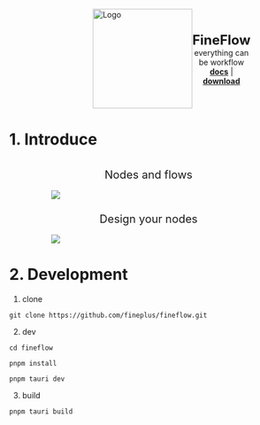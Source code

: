 <!-- PROJECT LOGO -->
<br />
<div style="display: flex;align-items: center;justify-content: center;">
<div style="display: flex;width: 40%;">
<div style="flex:1 1">
<img  src="https://fineplus.github.io/fineflow-home/logo.png" alt="Logo" width="180" height="180">
</div>
<div style="flex:1 1;display: flex;flex-direction: column;justify-content: center">
<div align="center" style="font-weight: bold;font-size: 1.5rem">FineFlow</div>
  <span align="center">
    everything can be workflow
  </span>
  <span align="center">
    <a href="https://github.com/othneildrew/Best-README-Template"><strong>docs</strong></a>
    <a>|</a>
    <a href="https://github.com/othneildrew/Best-README-Template"><strong>download</strong></a>
  </span>
</div>
</div>
</div>



# 1. Introduce


<div style="display: flex;flex-direction: column;gap:0.5rem;align-items: center">
    <div style="flex:1 1;width: 70%">
        <div style="text-align: center;font-size: 1.25rem;margin: 1rem">Nodes and flows</div>
        <img src="https://fineplus.github.io/fineflow-home/demo2.png">
    </div>
    <div style="flex:1 1;width: 70%">
        <div style="text-align: center;font-size: 1.25rem;margin: 1rem">Design your nodes</div>
        <img src="https://fineplus.github.io/fineflow-home/node-design/node-design/node_edit_des.png">
    </div>
</div>



# 2. Development

1. clone
```shell
git clone https://github.com/fineplus/fineflow.git
```

2. dev
```shell
cd fineflow

pnpm install

pnpm tauri dev
```

3. build
```shell
pnpm tauri build
```
